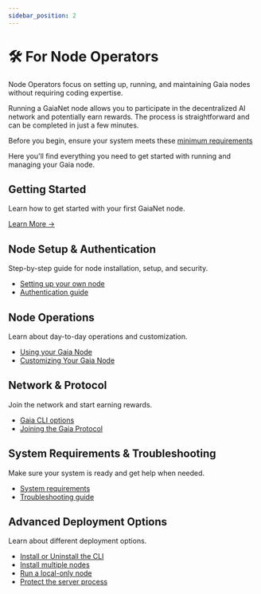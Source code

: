 ```yaml
---
sidebar_position: 2
---
```


# 🛠️ For Node Operators

Node Operators focus on setting up, running, and maintaining Gaia nodes without requiring coding expertise.

Running a GaiaNet node allows you to participate in the decentralized AI network and potentially earn rewards. The process is straightforward and can be completed in just a few minutes.

Before you begin, ensure your system meets these [minimum requirements](./getting-started/system-requirements)

Here you'll find everything you need to get started with running and managing your Gaia node.

## Getting Started
Learn how to get started with your first GaiaNet node.

[Learn More →](./getting-started/what-is-a-node)

## Node Setup & Authentication

Step-by-step guide for node installation, setup, and security.

- [Setting up your own node](./getting-started/quick-start)
- [Authentication guide](./getting-started/authentication)


## Node Operations
Learn about day-to-day operations and customization.

- [Using your Gaia Node](./getting-started/mynode)
- [Customizing Your Gaia Node](./getting-started/customize)

## Network & Protocol
Join the network and start earning rewards.

- [Gaia CLI options](./getting-started/cli-options)
- [Joining the Gaia Protocol](./getting-started/register)

## System Requirements & Troubleshooting
Make sure your system is ready and get help when needed.

- [System requirements](./getting-started/system-requirements)
- [Troubleshooting guide](./getting-started/troubleshooting)

## Advanced Deployment Options
Learn about different deployment options.

- [Install or Uninstall the CLI](./getting-started/install)
- [Install multiple nodes](./getting-started/advanced-deployment-options/multiple)
- [Run a local-only node](./getting-started/advanced-deployment-options/local)
- [Protect the server process](./getting-started/advanced-deployment-options/protect)